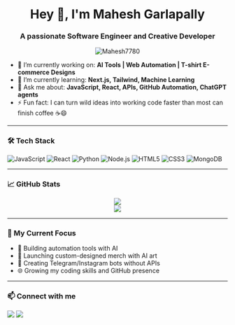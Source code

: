 <h1 align="center">Hey 👋, I'm Mahesh Garlapally</h1>
<h3 align="center">A passionate Software Engineer and Creative Developer</h3>

<p align="center">
  <img src="https://komarev.com/ghpvc/?username=Mahesh7780&label=Profile%20views&color=0e75b6&style=flat" alt="Mahesh7780" />
</p>

- 🔭 I’m currently working on: **AI Tools | Web Automation | T-shirt E-commerce Designs**
- 🌱 I’m currently learning: **Next.js, Tailwind, Machine Learning**
- 💬 Ask me about: **JavaScript, React, APIs, GitHub Automation, ChatGPT agents**
- ⚡ Fun fact: I can turn wild ideas into working code faster than most can finish coffee ☕😄

---

### 🛠️ Tech Stack
![JavaScript](https://img.shields.io/badge/-JavaScript-black?style=flat-square&logo=javascript)
![React](https://img.shields.io/badge/-React-black?style=flat-square&logo=react)
![Python](https://img.shields.io/badge/-Python-black?style=flat-square&logo=python)
![Node.js](https://img.shields.io/badge/-Node.js-black?style=flat-square&logo=node.js)
![HTML5](https://img.shields.io/badge/-HTML5-E34F26?style=flat-square&logo=html5&logoColor=white)
![CSS3](https://img.shields.io/badge/-CSS3-1572B6?style=flat-square&logo=css3)
![MongoDB](https://img.shields.io/badge/-MongoDB-black?style=flat-square&logo=mongodb)

---

### 📈 GitHub Stats

<p align="center">
  <img src="https://github-readme-stats.vercel.app/api?username=Mahesh7780&show_icons=true&theme=tokyonight" />
  <br/>
  <img src="https://github-readme-streak-stats.herokuapp.com/?user=Mahesh7780&theme=tokyonight"/>
</p>

---

### 🎯 My Current Focus
- 🔧 Building automation tools with AI
- 🎨 Launching custom-designed merch with AI art
- 🤖 Creating Telegram/Instagram bots without APIs
- 🌐 Growing my coding skills and GitHub presence

---

### 📫 Connect with me

<p>
  <a href="mailto:maheshkumarpothu1503@gmail.com"><img src="https://img.shields.io/badge/-Gmail-red?style=flat-square&logo=Gmail&logoColor=white"/></a>
  <a href="https://www.linkedin.com/in/mahesh-kumar-528aaa240/"><img src="https://img.shields.io/badge/-LinkedIn-blue?style=flat-square&logo=linkedin&logoColor=white"/></a>
</p>
